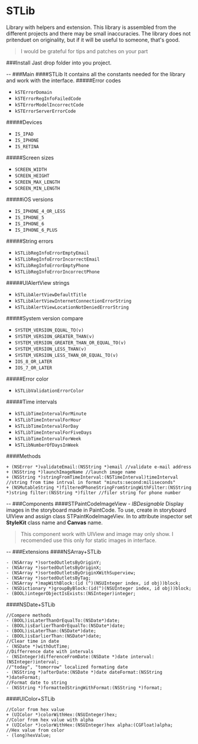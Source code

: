 # STLib
Library with helpers and extension. This library is assembled from the different projects and there may be small inaccuracies. The library does not pritenduet on originality, but if it will be useful to someone, that's good.
>I would be grateful for tips and patches on your part

###Install
Jast drop folder into you project.

--
###Main
####STLib
It contains all the constants needed for the library and work with the interface.
#####Error codes
* `kSTErrorDomain`
* `kSTErrorRegInfoFailedCode`
* `kSTErrorModelIncorrectCode`
* `kSTErrorServerErrorCode`

#####Devices
* `IS_IPAD`
* `IS_IPHONE`
* `IS_RETINA`

#####Screen sizes
* `SCREEN_WIDTH`
* `SCREEN_HEIGHT`
* `SCREEN_MAX_LENGTH`
* `SCREEN_MIN_LENGTH`

#####iOS versions
* `IS_IPHONE_4_OR_LESS`
* `IS_IPHONE_5`
* `IS_IPHONE_6`
* `IS_IPHONE_6_PLUS`

#####String errors
* `kSTLibRegInfoErrorEmptyEmail`
* `kSTLibRegInfoErrorIncorrectEmail`
* `kSTLibRegInfoErrorEmptyPhone`
* `kSTLibRegInfoErrorIncorrectPhone`

#####UIAlertView strings
* `kSTLibAlertViewDefaultTitle`
* `kSTLibAlertViewInternetConnectionErrorString`
* `kSTLibAlertViewLocationNotDeniedErrorString`

#####System version compare
* `SYSTEM_VERSION_EQUAL_TO(v)`
* `SYSTEM_VERSION_GREATER_THAN(v)`
* `SYSTEM_VERSION_GREATER_THAN_OR_EQUAL_TO(v)`
* `SYSTEM_VERSION_LESS_THAN(v)`
* `SYSTEM_VERSION_LESS_THAN_OR_EQUAL_TO(v)`
* `IOS_8_OR_LATER`
* `IOS_7_OR_LATER`

#####Error color
* `kSTLibValidationErrorColor`

#####Time intervals
* `kSTLibTimeIntervalForMinute`
* `kSTLibTimeIntervalForHour`
* `kSTLibTimeIntervalForDay`
* `kSTLibTimeIntervalForFiveDays`
* `kSTLibTimeIntervalForWeek`
* `kSTLibNumberOfDaysInWeek`

####Methods
```obj-c
+ (NSError *)validateEmail:(NSString *)email //validate e-mail address
+ (NSString *)launchImageName //launch image name
+ (NSString *)stringFromTimeInterval:(NSTimeInterval)timeInterval //string from time intrval in format "minuts:second:miliseconds"
+ (NSMutableString *)filteredPhoneStringFromStringWithFilter:(NSString *)string filter:(NSString *)filter //filer string for phone number
```

--
###Components
####STPaintCodeImageView *- IBDesignable*
Display images in the storyboard made in PaintCode. To use, create in storyboard UIView and assign class STPaintKodeImageViev. In to attribute inspector set **StyleKit** class name and **Canvas** name.
>This component work with UIView and image may only show. I recomended use this only for static images in interface.

--
###Extensions
####NSArray+STLib
```obj-c
- (NSArray *)sortedOutletsByOriginY;
- (NSArray *)sortedOutletsByOriginX;
- (NSArray *)sortedOutletsByOriginXWithSuperview;
- (NSArray *)sortedOutletsByTag;
- (NSArray *)mapWithBlock:(id (^)(NSUInteger index, id obj))block;
- (NSDictionary *)groupByBlock:(id(^)(NSUInteger index, id obj))block;
- (BOOL)integerObjectIsExists:(NSInteger)integer;
```
####NSDate+STLib
```obj-c
//Compere methods
- (BOOL)isLaterThanOrEqualTo:(NSDate*)date;
- (BOOL)isEarlierThanOrEqualTo:(NSDate*)date;
- (BOOL)isLaterThan:(NSDate*)date;
- (BOOL)isEarlierThan:(NSDate*)date;
//Clear time in date
- (NSDate *)withOutTime;
//Differrence date with intervals
- (NSInteger)differenceFromDate:(NSDate *)date interval:(NSInteger)interval;
//"today", "tomorrow" localized formating date
- (NSString *)afterDate:(NSDate *)date dateFormat:(NSString *)dateFormat;
//Format date to string
- (NSString *)formattedStringWithFormat:(NSString *)format;
```
####UIColor+STLib
```obj-c
//Color from hex value
+ (UIColor *)colorWithHex:(NSUInteger)hex;
//Color from hex value with alpha
+ (UIColor *)colorWithHex:(NSUInteger)hex alpha:(CGFloat)alpha;
//Hex value from color
- (long)hexValue;
```